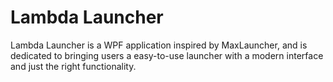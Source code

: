 # Lambda Launcher

Lambda Launcher is a WPF application inspired by MaxLauncher, and is dedicated to bringing users a easy-to-use launcher with a modern interface and just the right functionality.
